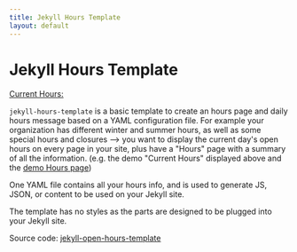 ```yaml
---
title: Jekyll Hours Template
layout: default
---
```


# Jekyll Hours Template

<a href="hours.html">Current Hours: <span id="hours_display"></span></a>

`jekyll-hours-template` is a basic template to create an hours page and daily hours message based on a YAML configuration file.
For example your organization has different winter and summer hours, as well as some special hours and closures --> you want to display the current day's open hours on every page in your site, plus have a "Hours" page with a summary of all the information.
(e.g. the demo "Current Hours" displayed above and the [demo Hours page](hours.html))

One YAML file contains all your hours info, and is used to generate JS, JSON, or content to be used on your Jekyll site.

The template has no styles as the parts are designed to be plugged into your Jekyll site.

Source code: [jekyll-open-hours-template](https://github.com/evanwill/jekyll-open-hours-template)
